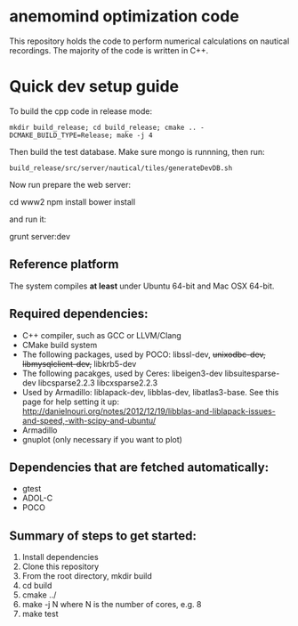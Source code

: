 # anemomind optimization code
This repository holds the code to perform numerical calculations
on nautical recordings. The majority of the code is written in C++.

# Quick dev setup guide
To build the cpp code in release mode:

    mkdir build_release; cd build_release; cmake .. -DCMAKE_BUILD_TYPE=Release; make -j 4

Then build the test database. Make sure mongo is runnning, then run:

    build_release/src/server/nautical/tiles/generateDevDB.sh

Now run prepare the web server:

   cd www2
   npm install
   bower install

and run it:

   grunt server:dev


## Reference platform
The system compiles **at least** under Ubuntu 64-bit and Mac OSX 64-bit.

## Required dependencies:
  * C++ compiler, such as GCC or LLVM/Clang
  * CMake build system
  * The following packages, used by POCO:
    libssl-dev, ~~unixodbc-dev, libmysqlclient-dev,~~ libkrb5-dev
  * The following pacakges, used by Ceres: libeigen3-dev libsuitesparse-dev libcsparse2.2.3 libcxsparse2.2.3
  * Used by Armadillo: liblapack-dev, libblas-dev, libatlas3-base. See this page for help setting it up:
    http://danielnouri.org/notes/2012/12/19/libblas-and-liblapack-issues-and-speed,-with-scipy-and-ubuntu/
  * Armadillo
  * gnuplot (only necessary if you want to plot)

## Dependencies that are fetched automatically:
  * gtest
  * ADOL-C
  * POCO

## Summary of steps to get started:
  1. Install dependencies
  2. Clone this repository
  3. From the root directory,
     mkdir build
  4. cd build
  5. cmake ../
  6. make -j N
     where N is the number of cores, e.g. 8
  7. make test

